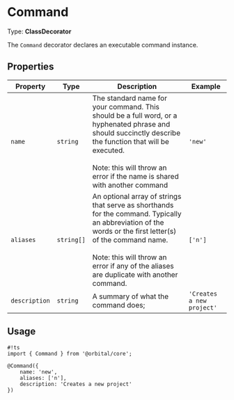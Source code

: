 # Command

Type: **ClassDecorator**

The `Command` decorator declares an executable command instance.

## Properties

| Property      | Type       | Description                                                                                                                                                                                                                                                 | Example                   |
| ------------- | ---------- | ----------------------------------------------------------------------------------------------------------------------------------------------------------------------------------------------------------------------------------------------------------- | ------------------------- |
| `name`        | `string`   | The standard name for your command. This should be a full word, or a hyphenated phrase and should succinctly describe the function that will be executed. <br><br> Note: this will throw an error if the name is shared with another command                | `'new'`                   |
| `aliases`     | `string[]` | An optional array of strings that serve as shorthands for the command. Typically an abbreviation of the words or the first letter(s) of the command name. <br><br> Note: this will throw an error if any of the aliases are duplicate with another command. | `['n']`                   |
| `description` | `string`   | A summary of what the command does;                                                                                                                                                                                                                         | `'Creates a new project'` |

## Usage

    #!ts
    import { Command } from '@orbital/core';

    @Command({
        name: 'new',
        aliases: ['n'],
        description: 'Creates a new project'
    })
